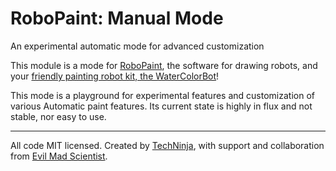 # RoboPaint: Manual Mode
An experimental automatic mode for advanced customization

This module is a mode for [RoboPaint](https://github.com/evil-mad/robopaint),
the software for drawing robots, and your
[friendly painting robot kit, the WaterColorBot](http://watercolorbot.com)!

This mode is a playground for experimental features and customization of
various Automatic paint features. Its current state is highly in flux and
not stable, nor easy to use.

-----

All code MIT licensed. Created by [TechNinja](https://github.com/techninja),
with support and collaboration from
[Evil Mad Scientist](http://evilmadscientist.com).
